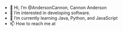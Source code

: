 - 👋 Hi, I’m @AndersonCannon, Cannon Anderson
- 👀 I’m interested in developing software.
- 🌱 I’m currently learning Java, Python, and JavaScript
- 📫 How to reach me at 

<!---
AndersonCannon/AndersonCannon is a ✨ special ✨ repository because its `README.md` (this file) appears on your GitHub profile.
You can click the Preview link to take a look at your changes.
--->
